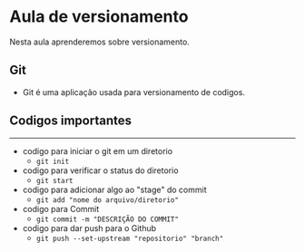 # Aula de versionamento

Nesta aula aprenderemos sobre versionamento.

## Git 
* Git é uma aplicação usada para versionamento de codigos.
## Codigos importantes
---
* codigo para iniciar o git em um diretorio 
    * `git init`
* codigo para verificar o status do diretorio
    * `git start`
* codigo para adicionar algo ao "stage" do commit
    * `git add "nome do arquivo/diretorio"`
* codigo para Commit
    * `git commit -m "DESCRIÇÃO DO COMMIT"`     
* codigo para dar push para o Github
    * `git push --set-upstream "repositorio" "branch"`